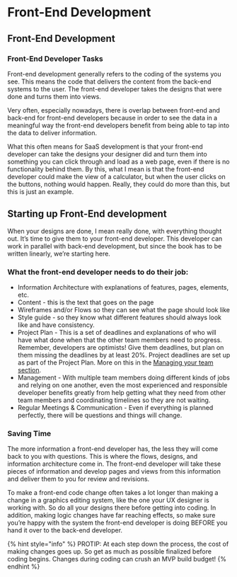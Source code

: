 # Front-End Development

## Front-End Development

### Front-End Developer Tasks

Front-end development generally refers to the coding of the systems you see. This means the code that delivers the content from the back-end systems to the user. The front-end developer takes the designs that were done and turns them into views.  


Very often, especially nowadays, there is overlap between front-end and back-end for front-end developers because in order to see the data in a meaningful way the front-end developers benefit from being able to tap into the data to deliver information.  


What this often means for SaaS development is that your front-end developer can take the designs your designer did and turn them into something you can click through and load as a web page, even if there is no functionality behind them. By this, what I mean is that the front-end developer could make the view of a calculator, but when the user clicks on the buttons, nothing would happen. Really, they could do more than this, but this is just an example.  


## Starting up Front-End development

When your designs are done, I mean really done, with everything thought out. It’s time to give them to your front-end developer. This developer can work in parallel with back-end development, but since the book has to be written linearly, we’re starting here.  


### What the front-end developer needs to do their job:

* Information Architecture with explanations of features, pages, elements, etc.
* Content - this is the text that goes on the page
* Wireframes and/or Flows so they can see what the page should look like
* Style guide - so they know what different features should always look like and have consistency.
* Project Plan - This is a set of deadlines and explanations of who will have what done when that the other team members need to progress. Remember, developers are optimists! Give them deadlines, but plan on them missing the deadlines by at least 20%. Project deadlines are set up as part of the Project Plan. More on this in the [Managing your team section](https://docs.google.com/document/d/1qLCH0YaNhxbutZeK9Oo87n9PhssDaHLkWLTPYW0UIMQ/edit#heading=h.xm6ncpqqem9h).
* Management - With multiple team members doing different kinds of jobs and relying on one another, even the most experienced and responsible developer benefits greatly from help getting what they need from other team members and coordinating timelines so they are not waiting.
* Regular Meetings & Communication - Even if everything is planned perfectly, there will be questions and things will change.

### Saving Time

The more information a front-end developer has, the less they will come back to you with questions. This is where the flows, designs, and information architecture come in. The front-end developer will take these pieces of information and develop pages and views from this information and deliver them to you for review and revisions.

To make a front-end code change often takes a lot longer than making a change in a graphics editing system, like the one your UX designer is working with. So do all your designs there before getting into coding. In addition, making logic changes have far reaching effects, so make sure you’re happy with the system the front-end developer is doing BEFORE you hand it over to the back-end developer.

{% hint style="info" %}
PROTIP: At each step down the process, the cost of making changes goes up. So get as much as possible finalized before coding begins. Changes during coding can crush an MVP build budget!
{% endhint %}

